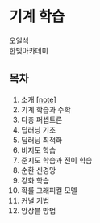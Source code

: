 # 기계 학습

오일석 <br>
한빛아카데미

## 목차

1. 소개 [[note](https://1drv.ms/p/s!AllPqyV9kKUrj3OUglopZnllyudy)]
2. 기계 학습과 수학
3. 다층 퍼셉트론
4. 딥러닝 기초
5. 딥러닝 최적화
6. 비지도 학습
7. 준지도 학습과 전이 학습
8. 순환 신경망
9. 강화 학습
10. 확률 그래피컬 모델
11. 커널 기법
12. 앙상블 방법
